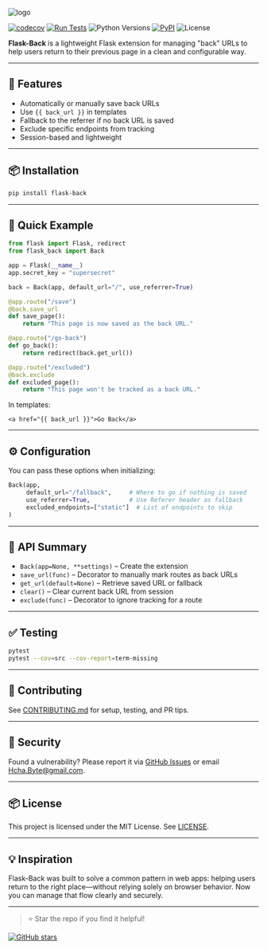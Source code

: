 ![logo](logo.png)

[![codecov](https://codecov.io/gh/Hcha-byte/Flask-Back/branch/main/graph/badge.svg?token=TY4UGA63NQ)](https://codecov.io/gh/Hcha-byte/Flask-Back)
[![Run Tests](https://github.com/Hcha-byte/Flask-Back/actions/workflows/test.yml/badge.svg)](https://github.com/Hcha-byte/Flask-Back/actions/workflows/test.yml)
![Python Versions](https://img.shields.io/pypi/pyversions/flask-back)
[![PyPI](https://img.shields.io/pypi/v/flask-back?label=PyPI&color=brightgreen&cacheSeconds=3600)](https://pypi.org/project/flask-back/)
![License](https://img.shields.io/github/license/hcha-byte/flask-back?color=brightgreen)

**Flask-Back** is a lightweight Flask extension for managing "back" URLs to help users return to their previous page in a clean and configurable way.

---

## 🚀 Features

* Automatically or manually save back URLs
* Use `{{ back_url }}` in templates
* Fallback to the referrer if no back URL is saved
* Exclude specific endpoints from tracking
* Session-based and lightweight

---

## 📦 Installation

```bash
pip install flask-back
```

---

## 🧪 Quick Example

```python
from flask import Flask, redirect
from flask_back import Back

app = Flask(__name__)
app.secret_key = "supersecret"

back = Back(app, default_url="/", use_referrer=True)

@app.route("/save")
@back.save_url
def save_page():
    return "This page is now saved as the back URL."

@app.route("/go-back")
def go_back():
    return redirect(back.get_url())

@app.route("/excluded")
@back.exclude
def excluded_page():
    return "This page won't be tracked as a back URL."
```

In templates:

```jinja2
<a href="{{ back_url }}">Go Back</a>
```

---

## ⚙️ Configuration

You can pass these options when initializing:

```python
Back(app,
     default_url="/fallback",     # Where to go if nothing is saved
     use_referrer=True,           # Use Referer header as fallback
     excluded_endpoints=["static"]  # List of endpoints to skip
)
```

---

## 🧼 API Summary

* `Back(app=None, **settings)` – Create the extension
* `save_url(func)` – Decorator to manually mark routes as back URLs
* `get_url(default=None)` – Retrieve saved URL or fallback
* `clear()` – Clear current back URL from session
* `exclude(func)` – Decorator to ignore tracking for a route

---

## ✅ Testing

```bash
pytest
pytest --cov=src --cov-report=term-missing
```

---

## 🤝 Contributing

See [CONTRIBUTING.md](CONTRIBUTING.md) for setup, testing, and PR tips.

---

## 🔐 Security

Found a vulnerability? Please report it via [GitHub Issues](https://github.com/Hcha-byte/Flask-Back/issues) or email [Hcha.Byte@gmail.com](mailto:Hcha.Byte@gmail.com).

---

## 📦 License

This project is licensed under the MIT License. See [LICENSE](LICENSE).

---

## 💡 Inspiration

Flask-Back was built to solve a common pattern in web apps: helping users return to the right place—without relying solely on browser behavior. Now you can manage that flow clearly and securely.

---

> ⭐ Star the repo if you find it helpful!

[![GitHub stars](https://img.shields.io/github/stars/Hcha-byte/Flask-Back?style=social)](https://github.com/Hcha-byte/Flask-Back)